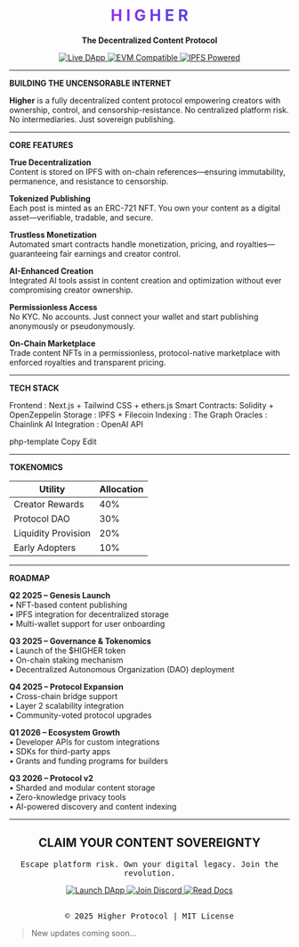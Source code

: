 <div align="center">
  <h1>
    <span style="background: linear-gradient(90deg, #9333EA 0%, #4F46E5 100%); -webkit-background-clip: text; -webkit-text-fill-color: transparent;">H I G H E R</span>
  </h1>

  <p><strong>The Decentralized Content Protocol</strong></p>

  <div>
    <a href="https://higher-woad.vercel.app/" target="_blank">
      <img src="https://img.shields.io/badge/DAPP-5D3FD3?style=for-the-badge&logo=ethereum&logoColor=white" alt="Live DApp" />
    </a>
    <a href="https://higher-woad.vercel.app/" target="_blank">
      <img src="https://img.shields.io/badge/EVM_COMPATIBLE-6366F1?style=for-the-badge&logo=ethereum&logoColor=white" alt="EVM Compatible" />
    </a>
    <a href="https://higher-woad.vercel.app/" target="_blank">
      <img src="https://img.shields.io/badge/IPFS_POWERED-22C55E?style=for-the-badge&logo=ipfs&logoColor=white" alt="IPFS Powered" />
    </a>
  </div>
</div>

---

<strong>BUILDING THE UNCENSORABLE INTERNET</strong>

<strong>Higher</strong> is a fully decentralized content protocol empowering creators with ownership, control, and censorship-resistance. No centralized platform risk. No intermediaries. Just sovereign publishing.

---

<strong>CORE FEATURES</strong>

<strong>True Decentralization</strong>  
Content is stored on IPFS with on-chain references—ensuring immutability, permanence, and resistance to censorship.

<strong>Tokenized Publishing</strong>  
Each post is minted as an ERC-721 NFT. You own your content as a digital asset—verifiable, tradable, and secure.

<strong>Trustless Monetization</strong>  
Automated smart contracts handle monetization, pricing, and royalties—guaranteeing fair earnings and creator control.

<strong>AI-Enhanced Creation</strong>  
Integrated AI tools assist in content creation and optimization without ever compromising creator ownership.

<strong>Permissionless Access</strong>  
No KYC. No accounts. Just connect your wallet and start publishing anonymously or pseudonymously.

<strong>On-Chain Marketplace</strong>  
Trade content NFTs in a permissionless, protocol-native marketplace with enforced royalties and transparent pricing.

---

<strong>TECH STACK</strong>

Frontend : Next.js + Tailwind CSS + ethers.js
Smart Contracts: Solidity + OpenZeppelin
Storage : IPFS + Filecoin
Indexing : The Graph
Oracles : Chainlink
AI Integration : OpenAI API

php-template
Copy
Edit

---

<strong>TOKENOMICS</strong>

| <strong>Utility</strong>            | <strong>Allocation</strong> |
|------------------------------------|-----------------------------|
| Creator Rewards                    | 40%                         |
| Protocol DAO                       | 30%                         |
| Liquidity Provision                | 20%                         |
| Early Adopters                     | 10%                         |



---

<strong>ROADMAP</strong>

<strong>Q2 2025 – Genesis Launch</strong>  
• NFT-based content publishing  
• IPFS integration for decentralized storage  
• Multi-wallet support for user onboarding

<strong>Q3 2025 – Governance & Tokenomics</strong>  
• Launch of the $HIGHER token  
• On-chain staking mechanism  
• Decentralized Autonomous Organization (DAO) deployment

<strong>Q4 2025 – Protocol Expansion</strong>  
• Cross-chain bridge support  
• Layer 2 scalability integration  
• Community-voted protocol upgrades

<strong>Q1 2026 – Ecosystem Growth</strong>  
• Developer APIs for custom integrations  
• SDKs for third-party apps  
• Grants and funding programs for builders

<strong>Q3 2026 – Protocol v2</strong>  
• Sharded and modular content storage  
• Zero-knowledge privacy tools  
• AI-powered discovery and content indexing

---

<div align="center">
  <h2><strong>CLAIM YOUR CONTENT SOVEREIGNTY</strong></h2>
  <p style="font-family: monospace;">Escape platform risk. Own your digital legacy. Join the revolution.</p>

  <a href="https://higher-woad.vercel.app/" target="_blank">
    <img src="https://img.shields.io/badge/LAUNCH_DAPP-8B5CF6?style=for-the-badge&logo=ethereum&logoColor=white" alt="Launch DApp" />
  </a>

  <a href="https://linktr.ee/LNC_COMMUNITY" target="_blank">
    <img src="https://img.shields.io/badge/JOIN_DISCORD-5865F2?style=for-the-badge&logo=discord&logoColor=white" alt="Join Discord" />
  </a>

  <a href="#" target="_blank">
    <img src="https://img.shields.io/badge/READ_DOCS-22C55E?style=for-the-badge&logo=gitbook&logoColor=white" alt="Read Docs" />
  </a>

  <p style="margin-top: 30px; font-family: monospace;">© 2025 Higher Protocol | MIT License</p>
</div>

> New updates coming soon...
